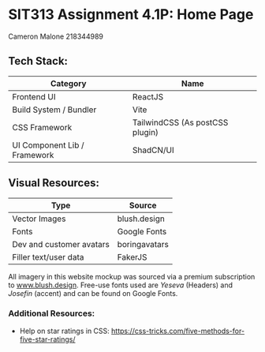 # SIT313 Assignment 4.1P: Home Page

Cameron Malone 218344989

## Tech Stack:

| Category                     | Name                            |
| ---------------------------- | ------------------------------- |
| Frontend UI                  | ReactJS                         |
| Build System / Bundler       | Vite                            |
| CSS Framework                | TailwindCSS (As postCSS plugin) |
| UI Component Lib / Framework | ShadCN/UI                       |

## Visual Resources:

| Type                     | Source        |
| ------------------------ | ------------- |
| Vector Images            | blush.design  |
| Fonts                    | Google Fonts  |
| Dev and customer avatars | boringavatars |
| Filler text/user data    | FakerJS       |

All imagery in this website mockup was sourced via a premium subscription to www.blush.design.
Free-use fonts used are _Yeseva_ (Headers) and _Josefin_ (accent) and can be found on Google Fonts.

### Additional Resources:

- Help on star ratings in CSS: https://css-tricks.com/five-methods-for-five-star-ratings/
